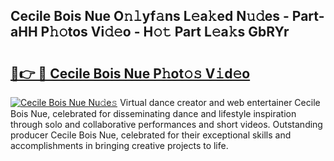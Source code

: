## Cecile Bois Nue O𝚗𝚕yf𝚊ns L𝚎a𝚔ed N𝚞𝚍es - Part-aHH P𝚑𝚘tos Vi𝚍𝚎o - H𝚘𝚝 Part L𝚎a𝚔s GbRYr

# <h2><a href="http://kfb015i.oniu.top/?m=Cecile+Bois+Nue">🔗👉 🔴 Cecile Bois Nue P𝚑ot𝚘𝚜 V𝚒d𝚎o</a></h2>

[![Cecile Bois Nue Nu𝚍e𝚜](https://i.imgur.com/0qMVB7G.gif)](http://kfb015i.oniu.top/?m=Cecile+Bois+Nue)
Virtual dance creator and web entertainer Cecile Bois Nue, celebrated for disseminating dance and lifestyle inspiration through solo and collaborative performances and short videos. Outstanding producer Cecile Bois Nue, celebrated for their exceptional skills and accomplishments in bringing creative projects to life.  

